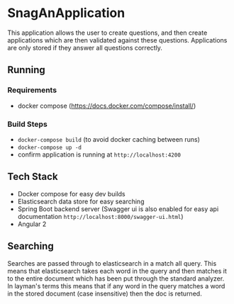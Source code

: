 # SnagAnApplication
This application allows the user to create questions, and then create applications which are then validated against these questions. Applications are only stored if they answer all questions correctly.

## Running
### Requirements

- docker compose (https://docs.docker.com/compose/install/)

### Build Steps

- `docker-compose build` (to avoid docker caching between runs)
- `docker-compose up -d`
- confirm application is running at `http://localhost:4200`

## Tech Stack

- Docker compose for easy dev builds
- Elasticsearch data store for easy searching
- Spring Boot backend server (Swagger ui is also enabled for easy api documentation `http://localhost:8000/swagger-ui.html`)
- Angular 2

## Searching
Searches are passed through to elasticsearch in a match all query. This means that elasticsearch takes each word in the query and then matches it to the entire document which has been put through the standard analyzer. In layman's terms this means that if any word in the query matches a word in the stored document (case insensitive) then the doc is returned. 